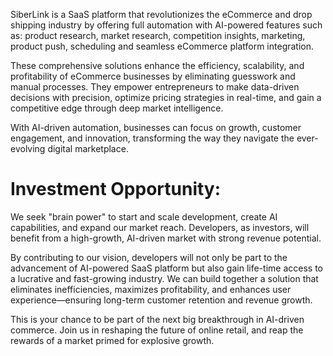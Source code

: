 SiberLink is a SaaS platform that revolutionizes the eCommerce and drop shipping industry by offering full automation with AI-powered features such as: product research,  market research, competition insights, marketing, product push, scheduling and seamless eCommerce platform integration.

These comprehensive solutions enhance the efficiency, scalability, and profitability of eCommerce businesses by eliminating guesswork and manual processes. They empower entrepreneurs to make data-driven decisions with precision, optimize pricing strategies in real-time, and gain a competitive edge through deep market intelligence.

With AI-driven automation, businesses can focus on growth, customer engagement, and innovation, transforming the way they navigate the ever-evolving digital marketplace.


Investment Opportunity:
=======================
We seek "brain power" to start and scale development, create AI capabilities, and expand our market reach. Developers, as investors, will benefit from a high-growth, AI-driven market with strong revenue potential.

By contributing to our vision, developers will not only be part to the advancement of AI-powered SaaS platform but also gain life-time access to a lucrative and fast-growing industry. We can build together a solution that eliminates inefficiencies, maximizes profitability, and enhances user experience—ensuring long-term customer retention and revenue growth.

This is your chance to be part of the next big breakthrough in AI-driven commerce. Join us in reshaping the future of online retail, and reap the rewards of a market primed for explosive growth.
